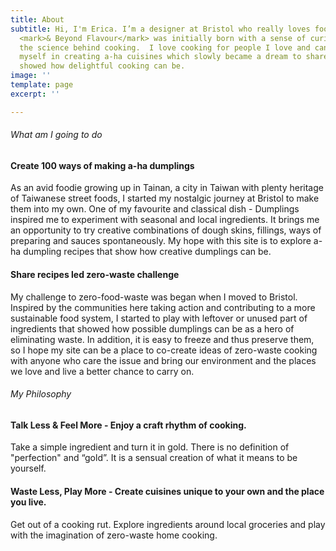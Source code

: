 ```yaml
---
title: About
subtitle: Hi, I'm Erica. I’m a designer at Bristol who really loves foods and cooking.
  <mark>& Beyond Flavour</mark> was initially born with a sense of curiosity about
  the science behind cooking.  I love cooking for people I love and can't stop immersing
  myself in creating a-ha cuisines which slowly became a dream to share recipes that
  showed how delightful cooking can be.
image: ''
template: page
excerpt: ''

---
```

###### _What am I going to do_

#### Create 100 ways of making a-ha dumplings

As an avid foodie growing up in Tainan, a city in Taiwan with plenty heritage of Taiwanese street foods, I started my nostalgic journey at Bristol to make them into my own. One of my favourite and classical dish - Dumplings inspired me to experiment with seasonal and local ingredients. It brings me an opportunity to try creative combinations of dough skins, fillings, ways of preparing and sauces spontaneously. My hope with this site is to explore a-ha dumpling recipes that show how creative dumplings can be.

#### Share recipes led zero-waste challenge

My challenge to zero-food-waste was began when I moved to Bristol. Inspired by the communities here taking action and contributing to a more sustainable food system, I started to play with leftover or unused part of ingredients that showed how possible dumplings can be as a hero of eliminating waste. In addition, it is easy to freeze and thus preserve them, so I hope my site can be a place to co-create ideas of zero-waste cooking with anyone who care the issue and bring our environment and the places we love and live a better chance to carry on.

###### _My Philosophy_

#### Talk Less & Feel More - Enjoy a craft rhythm of cooking.

Take a simple ingredient and turn it in gold. There is no definition of "perfection" and “gold”. It is a sensual creation of what it means to be yourself.

#### Waste Less, Play More - Create cuisines unique to your own and the place you live.

Get out of a cooking rut. Explore ingredients around local groceries and play with the imagination of zero-waste home cooking.